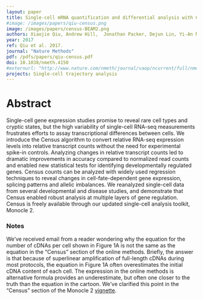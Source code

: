 ```yaml
---
layout: paper
title: Single-cell mRNA quantification and differential analysis with Census
#image: /images/papers/qiu-census.png
image: /images/papers/census-BEAM2.png
authors: Xiaojie Qiu, Andrew Hill,	Jonathan Packer, Dejun Lin,	Yi-An Ma, Cole Trapnell
year: 2017
ref: Qiu et al. 2017.
journal: "Nature Methods"
pdf: /pdfs/papers/qiu-census.pdf
doi: 10.1038/nmeth.4150
#externurl: "http://www.nature.com/nmeth/journal/vaop/ncurrent/full/nmeth.4150.html"
projects: Single-cell trajectory analysis
---
```


# Abstract

Single-cell gene expression studies promise to reveal rare cell types and cryptic states, but the high variability of single-cell RNA-seq measurements frustrates efforts to assay transcriptional differences between cells. We introduce the Census algorithm to convert relative RNA-seq expression levels into relative transcript counts without the need for experimental spike-in controls. Analyzing changes in relative transcript counts led to dramatic improvements in accuracy compared to normalized read counts and enabled new statistical tests for identifying developmentally regulated genes. Census counts can be analyzed with widely used regression techniques to reveal changes in cell-fate-dependent gene expression, splicing patterns and allelic imbalances. We reanalyzed single-cell data from several developmental and disease studies, and demonstrate that Census enabled robust analysis at multiple layers of gene regulation. Census is freely available through our updated single-cell analysis toolkit, Monocle 2.


### Notes
We’ve received email from a reader wondering why the equation for the number of cDNAs per cell shown in Figure 1A is not the same as the equation in the “Census” section of the online methods. Briefly, the answer is that because of superlinear amplification of full-length cDNAs during most protocols, the equation in Figure 1A often overestimates the initial cDNA content of each cell. The expression in the online methods is alternative formula provides an underestimate, but often one closer to the truth than the equation in the cartoon. We’ve clarified this point in the “Census” section of the Monocle 2 [vignette](http://bioconductor.org/packages/devel/bioc/vignettes/monocle/inst/doc/monocle-vignette.pdf).
